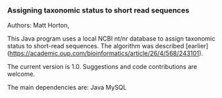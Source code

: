 ### Assigning taxonomic status to short read sequences 
Authors: Matt Horton,

This Java program uses a local NCBI nt/nr database to assign taxonomic status to short-read sequences.
The algorithm was described [earlier] (https://academic.oup.com/bioinformatics/article/26/4/568/243101).

The current version is 1.0. Suggestions and code contributions are welcome.

The main dependencies are:
Java
MySQL
